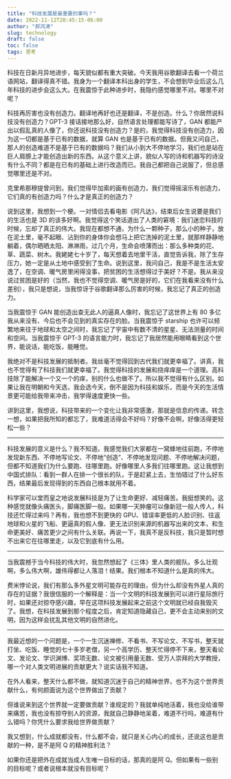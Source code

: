 ```yaml
---
title: "科技发展是最重要的事吗？"
date: 2022-11-12T20:45:15-06:00
author: "郝鸿涛"
slug: technology
draft: false
toc: false
tags: 思考
---
```

科技在日新月异地进步，每天貌似都有重大突破。今天我用谷歌翻译去看一个荷兰语网站，翻译得真不错。我身为一个翻译本科出身的学生，不会想到毕业后这么几年科技的进步会这么大。在我震惊于此种进步时，我隐约感觉哪里不对。哪里不对呢？

科技再厉害也没有创造力。翻译地再好也还是翻译，不是创造。什么？你居然说科技没有创造力？GPT-3 接话接地那么好，自然语言处理都能写诗了，GAN 都能产出以假乱真的人像了，你还说科技没有创造力？是的，我觉得科技没有创造力，因为这一切都是基于已有的数据，就算 GAN 也是基于已有的数据。但我又问自己，那人的创造难道不是基于已有的数据吗？我们从小到大不停地学习，我们也是站在巨人肩膀上才能创造出新的东西。从这个意义上讲，貌似人写的诗和机器写的诗没有什么不同？都是在已有的基础上进行改造而已。我自己都把自己说服了，但总感觉哪里还是不对。

克里希那穆提曾问到，我们觉得毕加索的画有创造力，我们觉得摇滚乐有创造力，它们真的有创造力吗？什么才是真正的创造力？

说到这里，我想到一个梗。一对情侣去看电影《阿凡达》，结束后女生说要是我们的生活也是 3D 的该多好啊。我觉得这个笑话道出了人类的窘境：我们迷恋科技的时候，忘却了真正的伟大。我现在都想不通，为什么一颗种子，那么小的种子，放在泥土里，毫不起眼、沾到你的身体你会想马上把它洗掉的泥土里，就那样静静地躺着，偶尔晒晒太阳、淋淋雨，过几个月，生命会喷薄而出：那么多种类的花、草、蔬菜、树木。我姥姥七十岁了，每天想着去地里干活，直觉告诉我，除了生存压力，她一定是从土地中感受到了生命。说到这里，我问自己，我是不是生活太安逸了，在空调、暖气房里闲得没事，把贫困的生活想得过于美好？不是。我从来没说过贫困是好的（当然，我也不觉得空调、暖气房是好的，它们在我看来没有什么差别），我只是想说，当我惊讶于谷歌翻译那么厉害的时候，我忘记了真正的创造力。

当我震惊于 GAN 能创造出查无此人的逼真人像时，我忘记了这世界上有 80 多亿我从来没有、今后也不会见到的真实存在的脸。当我震惊于 starship 也许可以频繁地来往于地球和太空之间时，我忘记了宇宙中有数不清的星星、无法测量的时间和空间。当我震惊于 GPT-3 的语言能力时，我忘记了我居然能用眼睛看到这个世界，能说话，能吃饭，能睡觉。

我绝对不是科技发展的抵制者。我丝毫不觉得回到古代我们就更幸福了。讲真，我也不觉得有了科技我们就更幸福了。我觉得科技的发展和挠痒痒是一个道理。高科技除了能解决一个又一个的痒，别的什么也做不了。所以我不觉得有什么区别。如果让我在明朝和今天选，我会选今天，倒不是因为科技和娱乐，而是今天的生活情景更可能给我带来冲击，我学得速度更快一些。

讲到这里，我想说，科技带来的一个变化让我非常感激，那就是信息的传递。转念一想，如果把我所知的都忘了，我难道活得会不好吗？好像不会啊，好像活得更轻松一些？

---

科技发展的意义是什么？我不知道。我感觉我们大家都在一窝蜂地往前跑，不停地发现新东西、不停地写论文、不停地“创造”、不停地发现问题、不停地解决问题，但都不知道我们为什么要跑、往哪里跑。好像哪里人多我们往哪里跑。这让我想到中国式排队：看到一群人在排一个很长的队，于是赶紧上去，生怕错过了什么好东西，结果最后发现得到的东西自己根本就用不着。

科学家可以堂而皇之地说发展科技是为了让生命更好、减轻痛苦。我挺想笑的。这种感觉就像头痛医头，脚痛医脚一般。如果哪一天肿瘤可以像新冠一般人传人，科技还忙得过来吗？再有，我也想不到更快的 GPU、错误率更低的人脸识别、往返地球和火星的飞船、更逼真的假人像、更无法识别来源的机器写出来的文本，和生命更美好、痛苦更少之间有什么关联。再说一下，我真不是反科技，我只是暂时想不出来它在往哪里走，以及它到底有什么用。

---

当我震撼于当今科技的伟大时，我忽然想起了《三体》里人类的舰队。多么壮观啊，多么伟大啊，雄伟得都让人落泪！结果。我们根本不知道什么是真的伟大。

费米悖论说，我们有那么多外星文明可能存在的理由，但为什么却没有外星人真的存在的证据？我很信服的一个解释是：当一个文明的科技发展到可以进行星际旅行时，如果还对掠夺感兴趣，早在这项科技发展起来之前这个文明就已经自我毁灭了。我想，在科技发展到那个程度之后，肯定知道隐藏自己，更不会主动来别的文明，因为这样会扰乱其他文明的自然进化。

---

我最近想的一个问题是，一个一生沉迷禅修、不看书、不写论文、不写书，整天就打坐、吃饭、睡觉的七十多岁老僧，另一个高学历、整天忙得停不下来，整天看论文、发论文、学识渊博、奖项无数、论文被引用量无数、受万人崇拜的大学教授，哪一个对人类文明进展的贡献更大？说实话我不知道。

在外人看来，整天什么都不做，就知道沉迷于自己的精神世界，也不为这个世界贡献什么，有何颜面说为这个世界做出了贡献？

但谁说来到这个世界就一定要做贡献？谁规定的？我就单纯地活着，我也没给谁带来痛苦，我也没有掠夺别人的资源，我就自己静静地呆着，难道不行吗，难道有什么错吗？你凭什么要求我给世界做贡献？

我又想到，什么成就都没有，什么都不会，就只是关心内心的成长，还说这也是贡献的一种，是不是阿 Q 的精神胜利法？

如果你还是把外在成就当成人生唯一目标的话，那真的是阿 Q。但如果有一些别的目标呢？或者说根本就没有目标呢？